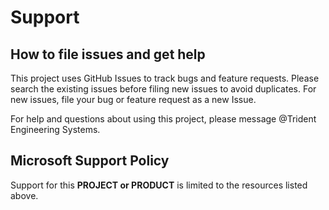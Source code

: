 # Support

## How to file issues and get help  

This project uses GitHub Issues to track bugs and feature requests. Please search the existing 
issues before filing new issues to avoid duplicates.  For new issues, file your bug or 
feature request as a new Issue.

For help and questions about using this project, please message @Trident Engineering Systems.

## Microsoft Support Policy  

Support for this **PROJECT or PRODUCT** is limited to the resources listed above.
